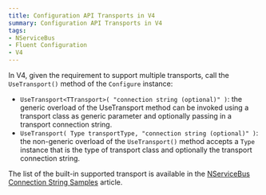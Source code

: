 ```yaml
---
title: Configuration API Transports in V4
summary: Configuration API Transports in V4
tags:
- NServiceBus
- Fluent Configuration
- V4
---
```


In V4, given the requirement to support multiple transports, call the `UseTransport()` method of the `Configure` instance:

* `UseTransport<TTransport>( "connection string (optional)" )`: the generic overload of the UseTransport method can be invoked using a transport class as generic parameter and optionally passing in a transport connection string.
* `UseTransport( Type transportType, "connection string (optional)" )`: the non-generic overload of the `UseTransport()` method accepts a `Type` instance that is the type of transport class and optionally the transport connection string.

The list of the built-in supported transport is available in the [NServiceBus Connection String Samples](/nservicebus/connection-strings-samples) article.